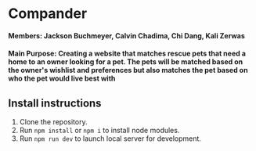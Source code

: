 # Compander


#### Members: Jackson Buchmeyer, Calvin Chadima, Chi Dang, Kali Zerwas
#### Main Purpose: Creating a website that matches rescue pets that need a home to an owner looking for a pet. The pets will be matched based on the owner's wishlist and preferences but also matches the pet based on who the pet would live best with

## Install instructions
1. Clone the repository.
2. Run ```npm install``` or ```npm i``` to install node modules.
3. Run ```npm run dev``` to launch local server for development.